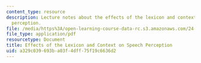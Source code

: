 ```yaml
---
content_type: resource
description: Lecture notes about the effects of the lexicon and context on speech
  perception.
file: /media/https%3A/open-learning-course-data-rc.s3.amazonaws.com/24-910-topics-in-linguistic-theory-laboratory-phonology-spring-2007/a329c039693ba03f4dff75f19c6636d2_lec9_2_neighbor.pdf
file_type: application/pdf
resourcetype: Document
title: Effects of the Lexicon and Context on Speech Perception
uid: a329c039-693b-a03f-4dff-75f19c6636d2
---
```


